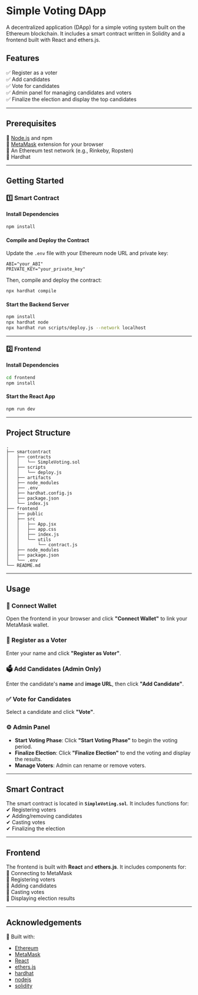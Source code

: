 # **Simple Voting DApp**  
A decentralized application (DApp) for a simple voting system built on the Ethereum blockchain. It includes a smart contract written in Solidity and a frontend built with React and ethers.js.  

## **Features**  
✅ Register as a voter  
✅ Add candidates  
✅ Vote for candidates  
✅ Admin panel for managing candidates and voters  
✅ Finalize the election and display the top candidates  

---

## **Prerequisites**  
🔹 [Node.js](https://nodejs.org/) and npm  
🔹 [MetaMask](https://metamask.io/) extension for your browser  
🔹 An Ethereum test network (e.g., Rinkeby, Ropsten)  
🔹 Hardhat

---

## **Getting Started**  

### **1️⃣ Smart Contract**  
#### **Install Dependencies**  
```sh
npm install
```

#### **Compile and Deploy the Contract**  
Update the `.env` file with your Ethereum node URL and private key:  
```
ABI="your_ABI"
PRIVATE_KEY="your_private_key"
```

Then, compile and deploy the contract:  
```sh
npx hardhat compile
```

#### **Start the Backend Server**  
```sh
npm install
npx hardhat node
npx hardhat run scripts/deploy.js --network localhost
```

---

### **2️⃣ Frontend**  
#### **Install Dependencies**  
```sh
cd frontend
npm install
```

#### **Start the React App**  
```sh
npm run dev
```

---

## **Project Structure**  
```
.
├── smartcontract
│   ├── contracts
│   │   └── SimpleVoting.sol
│   ├── scripts
│   │   └── deploy.js
│   ├── artifacts
│   ├── node_modules
│   ├── .env
│   ├── hardhat.config.js
│   ├── package.json
│   └── index.js
├── frontend
│   ├── public
│   ├── src
│   │   ├── App.jsx
│   │   ├── app.css
│   │   ├── index.js
│   │   └── utils
│   │       └── contract.js
│   ├── node_modules
│   ├── package.json
│   └── .env
└── README.md
```

---

## **Usage**  

### **🔗 Connect Wallet**  
Open the frontend in your browser and click **"Connect Wallet"** to link your MetaMask wallet.  

### **📝 Register as a Voter**  
Enter your name and click **"Register as Voter"**.  

### **🗳️ Add Candidates (Admin Only)**  
Enter the candidate's **name** and **image URL**, then click **"Add Candidate"**.  

### **✅ Vote for Candidates**  
Select a candidate and click **"Vote"**.  

### **⚙️ Admin Panel**  
- **Start Voting Phase**: Click **"Start Voting Phase"** to begin the voting period.  
- **Finalize Election**: Click **"Finalize Election"** to end the voting and display the results.  
- **Manage Voters**: Admin can rename or remove voters.  

---

## **Smart Contract**  
The smart contract is located in **`SimpleVoting.sol`**. It includes functions for:  
✔ Registering voters  
✔ Adding/removing candidates  
✔ Casting votes  
✔ Finalizing the election  

---

## **Frontend**  
The frontend is built with **React** and **ethers.js**. It includes components for:  
🔹 Connecting to MetaMask  
🔹 Registering voters  
🔹 Adding candidates  
🔹 Casting votes  
🔹 Displaying election results  


---

## **Acknowledgements**  
🚀 Built with:  
- [Ethereum](https://ethereum.org/)  
- [MetaMask](https://metamask.io/)  
- [React](https://reactjs.org/)  
- [ethers.js](https://docs.ethers.org/)
- [hardhat](https://hardhat.org/tutorial)
- [nodejs](https://nodejs.org/docs/latest/api/)
- [solidity](https://soliditylang.org)
